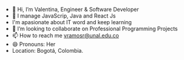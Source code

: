 - 👋 Hi, I’m Valentina, Engineer & Software Developer
- 🌱 I manage JavaScrip, Java and React Js
- I'm apasionate about IT word and keep learning
- 💞️ I’m looking to collaborate on Professional Programming Projects
- 📫 How to reach me vramosr@unal.edu.co
- 😄 Pronouns: Her
- Location: Bogotá, Colombia.

<!---
ValentinaRamosRomero/ValentinaRamosRomero is a ✨ special ✨ repository because its `README.md` (this file) appears on your GitHub profile.
You can click the Preview link to take a look at your changes.
--->
